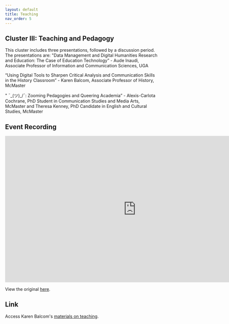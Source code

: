 ```yaml
---
layout: default
title: Teaching
nav_order: 5
---
```


## Cluster III: Teaching and Pedagogy 

This cluster includes three presentations, followed by a discussion period. The presentations are:
"Data Management and Digital Humanities Research and Education: The Case of Education Technology” - Aude Inaudi, Associate Professor of Information and Communication Sciences, UGA

“Using Digital Tools to Sharpen Critical Analysis and Communication Skills in the History Classroom” - Karen Balcom, Associate Professor of History, McMaster

" ¯\_(ツ)_/¯: Zooming Pedagogies and Queering Academia” - Alexis-Carlota Cochrane, PhD Student in Communication Studies and Media Arts, McMaster and Theresa Kenney, PhD Candidate in English and Cultural Studies, McMaster

## Event Recording

<iframe height="480" width="853" allowfullscreen frameborder=0 src="https://echo360.ca/media/6a9b84cb-48c6-4168-b4dc-29a9389bc46a/public"></iframe>

View the original [here](https://echo360.ca/media/6a9b84cb-48c6-4168-b4dc-29a9389bc46a/public).

## Link

Access Karen Balcom's [materials on teaching](https://bit.ly/3N8qOd8).
